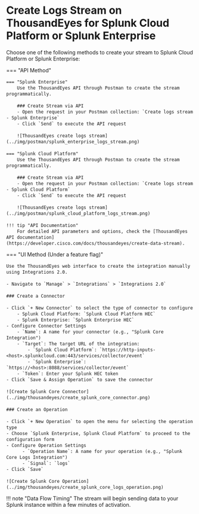 # Create Logs Stream on ThousandEyes for Splunk Cloud Platform or Splunk Enterprise

Choose one of the following methods to create your stream to Splunk Cloud Platform or Splunk Enterprise:

=== "API Method"

    === "Splunk Enterprise"
        Use the ThousandEyes API through Postman to create the stream programmatically.
        
        ### Create Stream via API
        - Open the request in your Postman collection: `Create logs stream - Splunk Enterprise`
        - Click `Send` to execute the API request

        ![ThousandEyes create logs stream](../img/postman/splunk_enterprise_logs_stream.png)

    === "Splunk Cloud Platform"
        Use the ThousandEyes API through Postman to create the stream programmatically.
        
        ### Create Stream via API
        - Open the request in your Postman collection: `Create logs stream - Splunk Cloud Platform`
        - Click `Send` to execute the API request

        ![ThousandEyes create logs stream](../img/postman/splunk_cloud_platform_logs_stream.png)

    !!! tip "API Documentation"
        For detailed API parameters and options, check the [ThousandEyes API documentation](https://developer.cisco.com/docs/thousandeyes/create-data-stream).

=== "UI Method (Under a feature flag)"

    Use the ThousandEyes web interface to create the integration manually using Integrations 2.0.

    - Navigate to `Manage` > `Integrations` > `Integrations 2.0`

    ### Create a Connector

    - Click `+ New Connector` to select the type of connector to configure
        - Splunk Cloud Platform: `Splunk Cloud Platform HEC`
        - Splunk Enterprise: `Splunk Enterprise HEC`
    - Configure Connector Settings    
        - `Name`: A name for your connector (e.g., "Splunk Core Integration")
        - `Target`: The target URL of the integration:
            - `Splunk Cloud Platform`: `https://http-inputs-<host>.splunkcloud.com:443/services/collector/event`
            - `Splunk Enterprise`: `https://<host>:8088/services/collector/event`
        - `Token`: Enter your Splunk HEC token
    - Click `Save & Assign Operation` to save the connector

    ![Create Splunk Core Connector](../img/thousandeyes/create_splunk_core_connector.png)

    ### Create an Operation

    - Click `+ New Operation` to open the menu for selecting the operation type
    - Choose `Splunk Enterprise, Splunk Cloud Platform` to proceed to the configuration form
    - Configure Operation Settings
          - `Operation Name`: A name for your operation (e.g., "Splunk Core Logs Integration")
          - `Signal`: `logs`
    - Click `Save`

    ![Create Splunk Core Operation](../img/thousandeyes/create_splunk_core_logs_operation.png)

!!! note "Data Flow Timing"
    The stream will begin sending data to your Splunk instance within a few minutes of activation.
